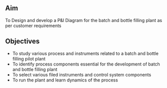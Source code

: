 ## Aim

 To Design and develop a P&I Diagram for the batch and bottle filling plant as per customer requirements
 
## Objectives

- To study various process and instruments related to a batch and bottle filling pilot plant
- To identify process components essential for the development of batch and bottle filling plant
- To select various filed instruments and control system components
- To run the plant and learn dynamics of the process
